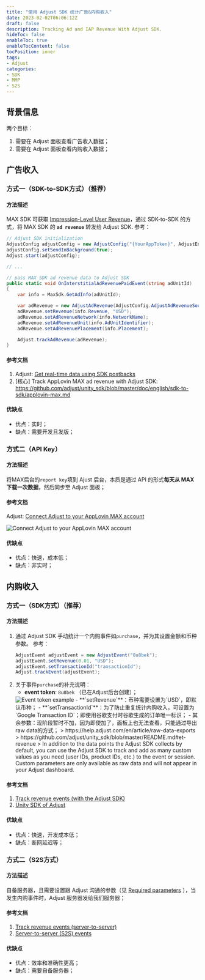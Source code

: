 ```yaml
---
title: "使用 Adjust SDK 统计广告&内购收入"
date: 2023-02-02T06:06:12Z
draft: false
description: Tracking Ad and IAP Revenue With Adjust SDK.
hideToc: false
enableToc: true
enableTocContent: false
tocPosition: inner
tags:
- Adjust
categories:
- SDK
- MMP
- S2S
---
```


## 背景信息

两个目标：
1. 需要在 Adjust 面板查看广告收入数据；
2. 需要在 Adjust 面板查看内购收入数据；

## 广告收入

### 方式一（SDK-to-SDK方式）（推荐）

#### 方法描述

MAX SDK 可获取 [Impression-Level User Revenue](https://dash.applovin.com/documentation/mediation/android/getting-started/advanced-settings#impression-level-user-revenue-api)，通过 SDK-to-SDK 的方式，将 MAX SDK 的 **`ad revenue`** 转发给 Adjust SDK.
参考：
```C#
// Adjust SDK initialization
AdjustConfig adjustConfig = new AdjustConfig("{YourAppToken}", AdjustEnvironment.Sandbox);
adjustConfig.setSendInBackground(true);
Adjust.start(adjustConfig);

// ...

// pass MAX SDK ad revenue data to Adjust SDK
public static void OnInterstitialAdRevenuePaidEvent(string adUnitId)
{
    var info = MaxSdk.GetAdInfo(adUnitId);

    var adRevenue = new AdjustAdRevenue(AdjustConfig.AdjustAdRevenueSourceAppLovinMAX);
    adRevenue.setRevenue(info.Revenue, "USD");
    adRevenue.setAdRevenueNetwork(info.NetworkName);
    adRevenue.setAdRevenueUnit(info.AdUnitIdentifier);
    adRevenue.setAdRevenuePlacement(info.Placement);

    Adjust.trackAdRevenue(adRevenue);
}
```

#### 参考文档

1. Adjust: [Get real-time data using SDK postbacks](https://help.adjust.com/en/article/applovin-max#set-up-tracking-with-applovin)
2. [核心] Track AppLovin MAX ad revenue with Adjust SDK: https://github.com/adjust/unity_sdk/blob/master/doc/english/sdk-to-sdk/applovin-max.md

#### 优缺点

- 优点：实时；
- 缺点：需要开发且发版；

### 方式二（API Key）

#### 方法描述

将MAX后台的`report key`填到 Ajust 后台，本质是通过 API 的形式**每天从 MAX 下载一次数据**，然后同步至 Adjust 面板；

#### 参考文档

Adjust: [Connect Adjust to your AppLovin MAX account](https://help.adjust.com/en/article/applovin-max#set-up-tracking-with-applovin)

<img src='/images/posts/connect-adjust-to-your-applovin-MAX-account.png' alt='Connect Adjust to your AppLovin MAX account'>

#### 优缺点

- 优点：快速，成本低；
- 缺点：非实时；

## 内购收入

### 方式一（SDK方式）（推荐）

#### 方法描述

1. 通过 Adjust SDK 手动统计一个内购事件如`purchase`，并为其设置金额和币种参数。
  参考：
    ```C#
    AdjustEvent adjustEvent = new AdjustEvent("8u8bek");
    adjustEvent.setRevenue(0.01, "USD");
    adjustEvent.setTransactionId("transactionId");
    Adjust.trackEvent(adjustEvent);
    ```
2. 关于事件`purchase`的补充说明：
   - **event token**: `8u8bek` （已在Adjust后台创建）；
    <img src='/images/posts/event-token-8u8bek.png' alt='Event token example'>
   - **`setRevenue`**：币种需要设置为`USD`，即默认币种；
   - **`setTransactionId`**：为了防止重复统计内购收入，可设置为`Google Transaction ID`；即使用谷歌支付时谷歌生成的订单唯一标识；
   - 其余参数：现阶段暂时不加，因为即使加了，面板上也无法查看，只能通过导出raw data的方式；
        > https://help.adjust.com/en/article/raw-data-exports
        > https://github.com/adjust/unity_sdk/blob/master/README.md#et-revenue
        > In addition to the data points the Adjust SDK collects by default, you can use the Adjust SDK to track and add as many custom values as you need (user IDs, product IDs, etc.) to the event or session. Custom parameters are only available as raw data and will not appear in your Adjust dashboard.

#### 参考文档

1. [Track revenue events (with the Adjust SDK)](https://help.adjust.com/en/article/revenue-events#track-revenue-events)
2. [Unity SDK of Adjust](https://github.com/adjust/unity_sdk/blob/master/README.md#et-revenue)

#### 优缺点

- 优点：快速，开发成本低；
- 缺点：断网延迟等；

### 方式二（S2S方式）

#### 方法描述

自备服务器，且需要设置跟 Adjust 沟通的参数（见 [Required parameters](https://help.adjust.com/en/article/server-to-server-events#required-parameters) ），当发生内购事件时，Adjust 服务器发给我们服务器；

#### 参考文档

1. [Track revenue events (server-to-server)](https://help.adjust.com/en/article/revenue-events#track-revenue-events-sts)
2. [Server-to-server (S2S) events](https://help.adjust.com/en/article/server-to-server-events#set-up-s2s-security)

#### 优缺点

- 优点：效率和准确性更高；
- 缺点：需要自备服务器； 